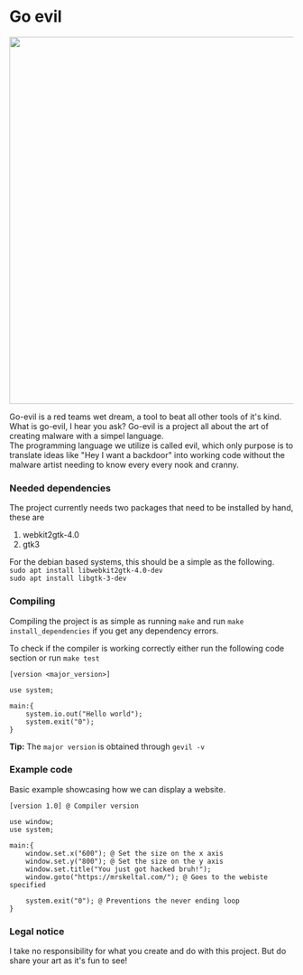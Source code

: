 # Go evil

<img src="https://github.com/s9rA16Bf4/go-evil/blob/unstable/pictures/logo.png" width="650"/>

Go-evil is a red teams wet dream, a tool to beat all other tools of it's kind.<br>
What is go-evil, I hear you ask? Go-evil is a project all about the art of creating malware with a simpel language.<br>
The programming language we utilize is called evil, which only purpose is to translate ideas like "Hey I want a backdoor" into working code without the malware artist needing to know every every nook and cranny.<br> 

### Needed dependencies
The project currently needs two packages that need to be installed by hand, these are
1. webkit2gtk-4.0 
2. gtk3 

For the debian based systems, this should be a simple as the following.<br/>
`sudo apt install libwebkit2gtk-4.0-dev`<br/>
`sudo apt install libgtk-3-dev`

### Compiling
Compiling the project is as simple as running `make` and run `make install_dependencies` if you get any dependency errors.<br>

To check if the compiler is working correctly either run the following code section or run `make test`
```
[version <major_version>]

use system;

main:{
    system.io.out("Hello world");
    system.exit("0");
}
```
<b>Tip:</b> The `major version` is obtained through `gevil -v`

### Example code
Basic example showcasing how we can display a website.
```
[version 1.0] @ Compiler version

use window;
use system;

main:{
    window.set.x("600"); @ Set the size on the x axis
    window.set.y("800"); @ Set the size on the y axis
    window.set.title("You just got hacked bruh!");
    window.goto("https://mrskeltal.com/"); @ Goes to the webiste specified

    system.exit("0"); @ Preventions the never ending loop
}
```


### Legal notice
I take no responsibility for what you create and do with this project. But do share your art as it's fun to see!

